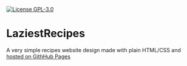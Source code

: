 [![License GPL-3.0](https://img.shields.io/github/license/Stelvey/LaziestRecipes)](LICENSE)

# LaziestRecipes
A very simple recipes website design made with plain HTML/CSS and [hosted on GithHub Pages](https://stelvey.github.io/LaziestRecipes)